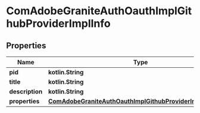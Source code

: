 
# ComAdobeGraniteAuthOauthImplGithubProviderImplInfo

## Properties
Name | Type | Description | Notes
------------ | ------------- | ------------- | -------------
**pid** | **kotlin.String** |  |  [optional]
**title** | **kotlin.String** |  |  [optional]
**description** | **kotlin.String** |  |  [optional]
**properties** | [**ComAdobeGraniteAuthOauthImplGithubProviderImplProperties**](ComAdobeGraniteAuthOauthImplGithubProviderImplProperties.md) |  |  [optional]



